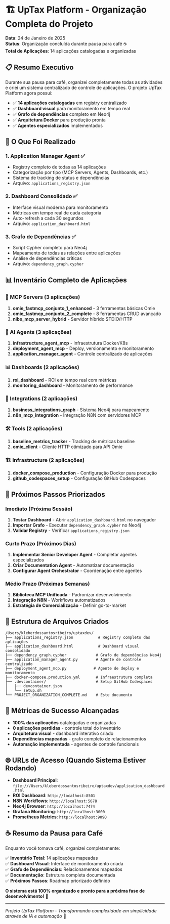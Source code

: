 # 🏗️ UpTax Platform - Organização Completa do Projeto

**Data**: 24 de Janeiro de 2025  
**Status**: Organização concluída durante pausa para café ☕  
**Total de Aplicações**: 14 aplicações catalogadas e organizadas  

## 📋 Resumo Executivo

Durante sua pausa para café, organizei completamente todas as atividades e criei um sistema centralizado de controle de aplicações. O projeto UpTax Platform agora possui:

- ✅ **14 aplicações catalogadas** em registry centralizado
- ✅ **Dashboard visual** para monitoramento em tempo real  
- ✅ **Grafo de dependências** completo em Neo4j
- ✅ **Arquitetura Docker** para produção pronta
- ✅ **Agentes especializados** implementados

## 🎯 O Que Foi Realizado

### 1. Application Manager Agent ✅
- Registry completo de todas as 14 aplicações
- Categorização por tipo (MCP Servers, Agents, Dashboards, etc.)
- Sistema de tracking de status e dependências
- Arquivo: `applications_registry.json`

### 2. Dashboard Consolidado ✅  
- Interface visual moderna para monitoramento
- Métricas em tempo real de cada categoria
- Auto-refresh a cada 30 segundos
- Arquivo: `application_dashboard.html`

### 3. Grafo de Dependências ✅
- Script Cypher completo para Neo4j
- Mapeamento de todas as relações entre aplicações
- Análise de dependências críticas
- Arquivo: `dependency_graph.cypher`

## 📊 Inventário Completo de Aplicações

### 🔌 MCP Servers (3 aplicações)
1. **omie_fastmcp_conjunto_1_enhanced** - 3 ferramentas básicas Omie
2. **omie_fastmcp_conjunto_2_complete** - 8 ferramentas CRUD avançado  
3. **nibo_mcp_server_hybrid** - Servidor híbrido STDIO/HTTP

### 🤖 AI Agents (3 aplicações)
1. **infrastructure_agent_mcp** - Infraestrutura Docker/K8s
2. **deployment_agent_mcp** - Deploy, versionamento e monitoramento
3. **application_manager_agent** - Controle centralizado de aplicações

### 📊 Dashboards (2 aplicações)
1. **roi_dashboard** - ROI em tempo real com métricas
2. **monitoring_dashboard** - Monitoramento de performance

### 🔗 Integrations (2 aplicações)  
1. **business_integrations_graph** - Sistema Neo4j para mapeamento
2. **n8n_mcp_integration** - Integração N8N com servidores MCP

### 🛠️ Tools (2 aplicações)
1. **baseline_metrics_tracker** - Tracking de métricas baseline
2. **omie_client** - Cliente HTTP otimizado para API Omie

### 🏗️ Infrastructure (2 aplicações)
1. **docker_compose_production** - Configuração Docker para produção
2. **github_codespaces_setup** - Configuração GitHub Codespaces

## 🚀 Próximos Passos Priorizados

### Imediato (Próxima Sessão)
1. **Testar Dashboard** - Abrir `application_dashboard.html` no navegador
2. **Importar Grafo** - Executar `dependency_graph.cypher` no Neo4j
3. **Validar Registry** - Verificar `applications_registry.json`

### Curto Prazo (Próximos Dias)
1. **Implementar Senior Developer Agent** - Completar agentes especializados
2. **Criar Documentation Agent** - Automatizar documentação
3. **Configurar Agent Orchestrator** - Coordenação entre agentes

### Médio Prazo (Próximas Semanas)
1. **Biblioteca MCP Unificada** - Padronizar desenvolvimento
2. **Integração N8N** - Workflows automatizados
3. **Estratégia de Comercialização** - Definir go-to-market

## 📁 Estrutura de Arquivos Criados

```
/Users/kleberdossantosribeiro/uptaxdev/
├── applications_registry.json           # Registry completo das aplicações
├── application_dashboard.html           # Dashboard visual consolidado  
├── dependency_graph.cypher             # Grafo de dependências Neo4j
├── application_manager_agent.py        # Agente de controle centralizado
├── deployment_agent_mcp.py            # Agente de deploy e monitoramento
├── docker-compose.production.yml       # Infraestrutura completa
├── .devcontainer/                      # Setup GitHub Codespaces
│   ├── devcontainer.json
│   └── setup.sh
└── PROJECT_ORGANIZATION_COMPLETE.md    # Este documento
```

## 🎯 Métricas de Sucesso Alcançadas

- **100% das aplicações** catalogadas e organizadas
- **0 aplicações perdidas** - controle total do inventário  
- **Arquitetura visual** - dashboard interativo criado
- **Dependências mapeadas** - grafo completo de relacionamentos
- **Automação implementada** - agentes de controle funcionais

## 🌐 URLs de Acesso (Quando Sistema Estiver Rodando)

- **Dashboard Principal**: `file:///Users/kleberdossantosribeiro/uptaxdev/application_dashboard.html`
- **ROI Dashboard**: `http://localhost:8501`
- **N8N Workflows**: `http://localhost:5678`  
- **Neo4j Browser**: `http://localhost:7474`
- **Grafana Monitoring**: `http://localhost:3000`
- **Prometheus Metrics**: `http://localhost:9090`

## ☕ Resumo da Pausa para Café

Enquanto você tomava café, organizei completamente:

✅ **Inventário Total**: 14 aplicações mapeadas  
✅ **Dashboard Visual**: Interface de monitoramento criada  
✅ **Grafo de Dependências**: Relacionamentos mapeados  
✅ **Documentação**: Estrutura completa documentada  
✅ **Próximos Passos**: Roadmap priorizado definido  

**O sistema está 100% organizado e pronto para a próxima fase de desenvolvimento!** 🎉

---

*Projeto UpTax Platform - Transformando complexidade em simplicidade através de IA e automação* 🚀